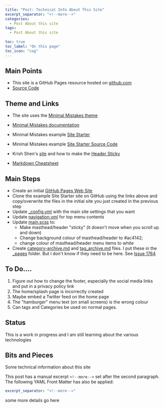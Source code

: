 ```yaml
---
title: "Post: Technical Info About This Site"
excerpt_separator: "<!--more-->"
categories:
  - Post About this site
tags:
  - Post About this site
  
toc: true
toc_label: "On this page"
toc_icon: "cog"  
---
```


## Main Points
* This site is a GitHub Pages resource hosted on [github.com](https://github.com/)
* [Source Code](https://github.com/fitzgera/fitzgera.github.io)

## Theme and Links
* The site uses the [Minimal Mistakes theme](https://github.com/mmistakes/minimal-mistakes)
* [Minimal Mistakes documentation](https://mmistakes.github.io/minimal-mistakes/docs/quick-start-guide/)


* Minimal Mistakes example [Site Starter](https://mmistakes.github.io/mm-github-pages-starter/)
* Minimal Mistakes example [Site Starter Source Code](https://github.com/mmistakes/mm-github-pages-starter)

* Krish Shen's [site](https://krisshen.me/) and how to make the [Header Sticky](https://krisshen.me/project_website/how-to-make-header-sticky/)

* [Markdown Cheatsheet](https://github.com/adam-p/markdown-here/wiki/Markdown-Cheatsheet)


## Main Steps
* Create an initial [GitHub Pages Web Site](https://help.github.com/en/github/working-with-github-pages/creating-a-github-pages-site)
* Clone the example Site Starter site on GitHub using the links above and copy/overwrite the files in the  initial site you just created in the previous step
* Update [_config.yml](https://github.com/fitzgera/fitzgera.github.io/blob/master/_config.yml) with the main site settings that you want
* Update [navigation.yml](https://github.com/fitzgera/fitzgera.github.io/blob/master/_data/navigation.yml) for top menu contents 
* Update [main.scss](https://github.com/fitzgera/fitzgera.github.io/blob/master/assets/css/main.scss) to:
  * Make masthead/header "sticky" (it doesn't move when you scroll up and down)
  * Change  background colour of masthead/header to  #ac4142;
  * change colour of masthead/header menu  items to white
* Create [category-archive.md](https://github.com/fitzgera/fitzgera.github.io/blob/master/_pages/category-archive.md) and [tag_archive.md](https://github.com/fitzgera/fitzgera.github.io/blob/master/_pages/tag-archive.md) files. I put these in the [_pages](https://github.com/fitzgera/fitzgera.github.io/tree/master/_pages) folder. But I don't know if they need to be here. See [Issue 1764](https://github.com/mmistakes/minimal-mistakes/issues/1764)



## To Do....
1. Figure out how to change the footer, especially the social media links and put in a privacy policy link
2. The home/splash page is incorrectly created
3. Maybe embed a Twitter feed on the home page
4. The "hamburger" menu text (on small screens) is the wrong colour
5. Can tags and Categories be used on normal pages.

## Status 
This is a work in progress and I am still learning about the various technologies 

## Bits and Pieces

Some technical information about this site
<!--more-->

This post has a manual excerpt `<!--more-->` set after the second paragraph. The following YAML Front Matter has also be applied:

```yaml
excerpt_separator: "<!--more-->"
```

some more details go here
